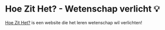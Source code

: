 # Hoe Zit Het? - Wetenschap verlicht 💡

[Hoe Zit Het?](https://hoezithet.nu) is een website die het leren wetenschap wil verlichten!